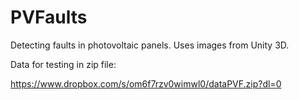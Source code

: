 # PVFaults
Detecting faults in photovoltaic panels. Uses images from Unity 3D.


Data for testing in zip file:

https://www.dropbox.com/s/om6f7rzv0wimwl0/dataPVF.zip?dl=0
